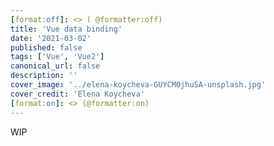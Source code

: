 ```yaml
---
[format:off]: <> ( @formatter:off)
title: 'Vue data binding'
date: '2021-03-02' 
published: false
tags: ['Vue', 'Vue2']
canonical_url: false 
description: ''
cover_image: '../elena-koycheva-GUYCM0jhuSA-unsplash.jpg'
cover_credit: 'Elena Koycheva'
[format:on]: <> (@formatter:on)
---
```


WIP
